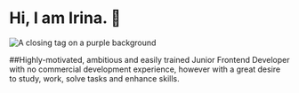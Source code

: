 # Hi, I am Irina. 👋

<img src="https://media-exp1.licdn.com/dms/image/C4E16AQFQnw_OpzCkpg/profile-displaybackgroundimage-shrink_200_800/0/1624820418181?e=1630540800&v=beta&t=wR1GYj4PB7oAecCZw_e1f6hIreNFgVyxgroYqBkhvlk" alt="A closing tag on a purple background">

##Highly-motivated, ambitious and easily trained Junior Frontend Developer with no commercial development experience, however with a great desire to study, work, solve tasks and enhance skills.
